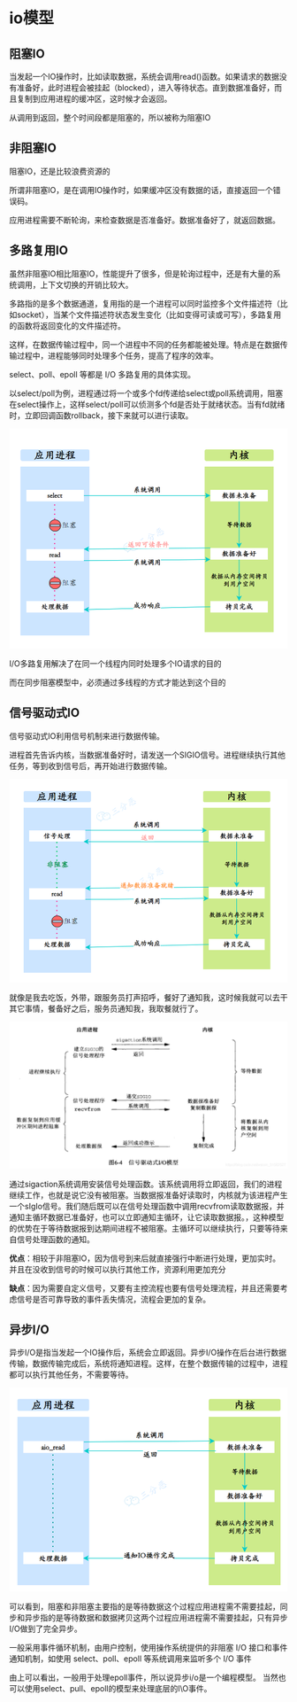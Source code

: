 # io模型

## 阻塞IO

当发起一个IO操作时，比如读取数据，系统会调用read()函数。如果请求的数据没有准备好，此时进程会被挂起（blocked），进入等待状态。直到数据准备好，而且复制到应用进程的缓冲区，这时候才会返回。

从调用到返回，整个时间段都是阻塞的，所以被称为阻塞IO

## 非阻塞IO

阻塞IO，还是比较浪费资源的

所谓非阻塞IO，是在调用IO操作时，如果缓冲区没有数据的话，直接返回一个错误码。

应用进程需要不断轮询，来检查数据是否准备好。数据准备好了，就返回数据。

## 多路复用IO

虽然非阻塞IO相比阻塞IO，性能提升了很多，但是轮询过程中，还是有大量的系统调用，上下文切换的开销比较大。


多路指的是多个数据通道，复用指的是一个进程可以同时监控多个文件描述符（比如socket），当某个文件描述符状态发生变化（比如变得可读或可写），多路复用的函数将返回变化的文件描述符。

这样，在数据传输过程中，同一个进程中不同的任务都能被处理。特点是在数据传输过程中，进程能够同时处理多个任务，提高了程序的效率。

select、poll、epoll 等都是 I/O 多路复用的具体实现。

以select/poll为例，进程通过将一个或多个fd传递给select或poll系统调用，阻塞在select操作上，这样select/poll可以侦测多个fd是否处于就绪状态。当有fd就绪时，立即回调函数rollback，接下来就可以进行读取。

![多路复用](/study/imgs/%E5%A4%9A%E8%B7%AF%E5%A4%8D%E7%94%A8io.png)

I/O多路复用解决了在同一个线程内同时处理多个IO请求的目的

而在同步阻塞模型中，必须通过多线程的方式才能达到这个目的

## 信号驱动式IO

信号驱动式IO利用信号机制来进行数据传输。

进程首先告诉内核，当数据准备好时，请发送一个SIGIO信号。进程继续执行其他任务，等到收到信号后，再开始进行数据传输。

![信号驱动io](/study/imgs/%E4%BF%A1%E5%8F%B7%E9%A9%B1%E5%8A%A8io.png)

就像是我去吃饭，外带，跟服务员打声招呼，餐好了通知我，这时候我就可以去干其它事情，餐备好之后，服务员通知我，我取餐就行了。

![信号驱动io](/study/imgs/%E4%BF%A1%E5%8F%B7io.png)

通过sigaction系统调用安装信号处理函数。该系统调用将立即返回，我们的进程继续工作，也就是说它没有被阻塞。当数据报准备好读取时，内核就为该进程产生一个sIgIo信号。我们随后既可以在信号处理函数中调用recvfrom读取数据报，并通知主循环数据已准备好，也可以立即通知主循环，让它读取数据报。，这种模型的优势在于等待数据报到达期间进程不被阻塞。主循环可以继续执行，只要等待来自信号处理函数的通知。

**优点**：相较于非阻塞IO，因为信号到来后就直接强行中断进行处理，更加实时。并且在没收到信号的时候可以执行其他工作，资源利用更加充分

**缺点**：因为需要自定义信号，又要有主控流程也要有信号处理流程，并且还需要考虑信号是否可靠导致的事件丢失情况，流程会更加的复杂。

## 异步I/O

异步I/O是指当发起一个IO操作后，系统会立即返回。异步I/O操作在后台进行数据传输，数据传输完成后，系统将通知进程。这样，在整个数据传输的过程中，进程都可以执行其他任务，不需要等待。


![异步i/o](/study/imgs/%E5%BC%82%E6%AD%A5io.png)

可以看到，阻塞和非阻塞主要指的是等待数据这个过程应用进程需不需要挂起，同步和异步指的是等待数据和数据拷贝这两个过程应用进程需不需要挂起，只有异步I/O做到了完全异步。

一般采用事件循环机制，由用户控制，使用操作系统提供的非阻塞 I/O 接口和事件通知机制，如使用 select、poll、epoll 等系统调用来监听多个 I/O 事件

由上可以看出，一般用于处理epoll事件，所以说异步i/o是一个编程模型。 当然也可以使用select、pull、epoll的模型来处理底层的I\O事件。





